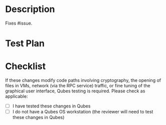 # Description

Fixes #issue.

# Test Plan


# Checklist

If these changes modify code paths involving cryptography, the opening of files in VMs, network (via the RPC service) traffic, or fine tuning of the graphical user interface, Qubes testing is required. Please check as applicable:

 - [ ] I have tested these changes in Qubes
 - [ ] I do not have a Qubes OS workstation (the reviewer will need to test these changes in Qubes)